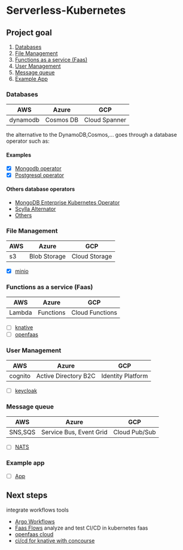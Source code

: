 # Serverless-Kubernetes


## Project goal

1. [Databases](#databases)
2. [File Management](#file-management)
4. [Functions as a service (Faas)](#functions-as-a-service-faas)
3. [User Management](#user-management)
5. [Message queue](#message-queue)
6. [Example App](#example-app)


### Databases
| AWS      | Azure     | GCP           |
|----------|-----------|---------------|
| dynamodb | Cosmos DB | Cloud Spanner |


the alternative to the DynamoDB,Cosmos,... goes through a database operator such as:
#### Examples
- [x] [Mongodb operator](Databases/perconaMongodb/readme.md)
- [x] [Postgresql operator](Databases/zalandoPostgresOperator/readme.md)

#### Others database operators

- [MongoDB Enterprise Kubernetes Operator](https://github.com/mongodb/mongodb-enterprise-kubernetes)
- [Scylla Alternator](https://docs.scylladb.com/using-scylla/alternator/)
- [Others](https://operatorhub.io/?category=Database)


### File Management
| AWS | Azure        | GCP           |
|-----|--------------|---------------|
| s3  | Blob Storage | Cloud Storage |

- [x] [minio](StaticPageDeployment/readme.md)

### Functions as a service (Faas)
| AWS    | Azure     | GCP             |
|--------|-----------|-----------------|
| Lambda | Functions | Cloud Functions |

- [ ] [knative](faas/knative/readme.md)
- [ ] [openfaas](faas/openfaas/readme.md)

### User Management
| AWS     | Azure                | GCP               |
|---------|----------------------|-------------------|
| cognito | Active Directory B2C | Identity Platform |

- [ ] [keycloak](UsersManagement/readme.md)


### Message queue
| AWS     | Azure                   | GCP           |
|---------|-------------------------|---------------|
| SNS,SQS | Service Bus, Event Grid | Cloud Pub/Sub |

- [ ] [NATS](faas/openfass/nats.md)

### Example app
- [ ] [App](app/readme.md)


## Next steps
integrate workflows tools
- [Argo Workflows](https://argoproj.github.io/projects/argo)
- [Faas Flows](https://github.com/s8sg/faas-flow)
analyze and test CI/CD in kubernetes faas 
- [openfaas cloud](https://github.com/openfaas/openfaas-cloud)
- [ci/cd for knative with concourse](https://medium.com/aptomi/ci-cd-for-knative-serverless-apps-on-kubernetes-with-concourse-54bafef51767)